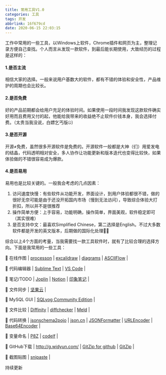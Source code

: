 ```yaml
---
title: 常用工具V1.0
categories: 工具
tags: 开发
abbrlink: 16f679cd
date: 2020-06-15 22:03:15
---
```

工作中常用的一些工具，以Windows上软件，Chrome插件和网页为主，整理记录方便自己查找。个人而言从发现一款软件，到最后能长期使用，大致经历的过程是这样的：

#### 1.是否主流

相信大家的选择。一般来说用户基数大的软件，都有不错的体验和安全性，产品维护的周期也会比较长。

#### 2.是否免费

好的产品前期都会给用户充足的体验时间。如果使用一段时间我发现这款软件确实好用而且费用又付的起，他能给我带来的收益绝不止软件价钱本身，我会选择付费。（太贵当我没说，白嫖乞丐版🤐）

#### 3.是否开源

开源≠免费，虽然很多开源软件是免费的。开源软件一般都是大神（们）用爱发电的结晶，代码透明相对安全，多人协作让功能更新和版本迭代也变得比较快，如果体验做的不错很容易成为爆款。

#### 4.是否易用

易用也是比较关键的。一般我会考虑的几点因素：

1. 访问速度快慢：有些软件从功能开发，界面设计，到用户体验都很不错，做的很好无奈可能是由于还没开拓国内市场（慢到无法访问），导致综合体验大打折扣，所以并不是很推荐
2. 操作简单方便：上手容易，功能明确，操作简单，界面美观，软件稳定即可（其实很难）
3. 是否支持中文：最喜欢Simplified Chinese，第二选择是English。不过大多数软件都是开发的英文版本，后期做的国际化处理👩‍🎓

综合以上4个方面的考量，当我需要找一款工具软件时，就有了比较合理的选择方向。下面是我常用的一些工具：

📌 在线作图	|	[processon](https://www.processon.com/)	|	[excalidraw](https://excalidraw.com/)	|	[diagrams](https://app.diagrams.net/)	|	[ASCIIFlow](http://asciiflow.com/)	|

📌 代码编辑器	|	[Sublime Text](https://www.sublimetext.com/)	|	[VS Code](https://code.visualstudio.com/)	|

📌 笔记/TODO	|	[Joplin](https://joplinapp.org/)	|	[Notion](https://www.notion.so/)	|	[印象笔记](https://www.yinxiang.com/)	|

📌 文件同步	|	[坚果云](https://www.jianguoyun.com/)	|

📌 MySQL GUI	|	[SQLyog Community Edition](https://github.com/webyog/sqlyog-community/blob/master/README.md)	|

📌 文件比较	|	[Diffinity](https://truehumandesign.se/s_diffinity.php)	|	[diffchecker](https://www.diffchecker.com/)	|	[Meld](https://meldmerge.org/)	|

📌 代码转换	|	[jsonschema2pojo](http://www.jsonschema2pojo.org/)	|	[json.cn](https://www.json.cn/)	|	[JSONFormatter](https://www.jsonformatter.io/)	|	[URLEncoder](https://www.urlencoder.io/)	|	[Base64Encoder](https://www.base64encoder.io/)	|

📌 变量命名	|	[P8Z](http://p8z.fun/)	|	[codelf](https://unbug.github.io/codelf/)	|

📌 GitHub下载	|	http://g.widyun.com/	|	[GitZip for github](https://gitzip.org/)	|	[GitZip](https://kinolien.github.io/gitzip/)	|

📌 截图贴图	|	[snipaste](https://zh.snipaste.com/)	|	

持续更新
